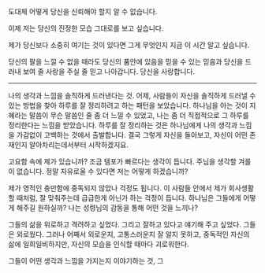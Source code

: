 도대체 어떻게 당신을 신뢰해야 할지 알 수 없습니다.

이제 저는 당신의 진정한 모습 그대로를 보고 싶습니다.

제가 당신보다 소중히 여기는 것이 있다면 그게 무엇인지 지금 이 시간 알고 싶습니다.

당신의 팔을 느낄 수 없을 때라도 당신의 품안에 있음을 믿을 수 있는 믿음과 당신을 드러내 보여 줄 사랑을 주실 줄 믿고 나아갑니다. 당신을 사랑합니다.

---

나의 생각과 느낌을 솔직하게 드러낸다는 것.
어제, 사람들이 자신을 솔직하게 드러낼 수 있는 방법을 찾아 하루를 잘 정리하려고 하는 패턴을 보았습니다. 하나님을 아는 것이 지혜라는 말씀이 무슨 말씀인 줄 좀 더 느낄 수 있었고, 나는 좀 더 직접적으로 그 하루를 정리한다는 느낌을 받았습니다.
하루를 잘 정리하는 것은 하나님에게 나의 생각과 느낌을 가감없이 고백하는 것에서 출발합니다. 결국 그렇게 자신을 돌아보고, 자신이 어떤 존재인지 알아차리는데서부터 시작하겠지요.

고요함 속에 제가 있습니까? 조금 템포가 빠르다는 생각이 듭니다. 주님을 생각할 겨를이 없습니다. 정말 자유로울 수 있다면 저는 어떻게 하겠습니까?

제가 영적인 충만함에 중독되지 않았나 걱정도 됩니다. 
이 사람들 안에서 제가 회사생활 할 때처럼, 잘 맞춰주는데 급급한게 아닌가 하는 걱정이 듭니다. 하나님은 그들에게 어떻게 해주길 원하실까? 나는 성령님의 감동을 통해 어떤 것을 느끼나?

그들의 삶을 위로하고 격려하고 싶었다. 그리고 잘하고 있다고 얘기해 주고 싶었다. 그들은 외로웠다.
그러나 어째서 외로운지, 고통스러운지 잘 알지 못하고, 중독적인 자신의 삶에 일희일비하지만, 자신의 모습을 인식할 때마다 괴로워한다.

그들이 어떤 생각과 느낌을 가지는지 이야기하는 것, 그